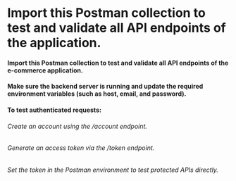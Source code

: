 # Import this Postman collection to test and validate all API endpoints of the application.

####  Import this Postman collection to test and validate all API endpoints of the e-commerce application.
####  Make sure the backend server is running and update the required environment variables (such as host, email, and password).

#### To test authenticated requests:

###### Create an account using the /account endpoint.
###### Generate an access token via the /token endpoint.
###### Set the token in the Postman environment to test protected APIs directly.

